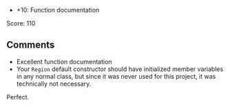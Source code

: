 - +10: Function documentation

Score: 110

## Comments
- Excellent function documentation
- Your `Region` default constructor should have initialized member variables in any normal class, but since it was never used for this project, it was technically not necessary.

Perfect.